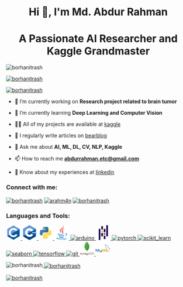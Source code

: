 <h1 align="center">Hi 👋, I'm Md. Abdur Rahman</h1>
<h1 align="center">A Passionate AI Researcher and Kaggle Grandmaster</h1>

<p align="left"> <img src="https://komarev.com/ghpvc/?username=borhanitrash&label=Profile%20views&color=0e75b6&style=flat" alt="borhanitrash" /> </p>

<p align="left"> <a href="https://github.com/ryo-ma/github-profile-trophy"><img src="https://github-profile-trophy.vercel.app/?username=borhanitrash" alt="borhanitrash" /></a> </p>

<p align="left"> <a href="https://twitter.com/borhanitrash" target="blank"><img src="https://img.shields.io/twitter/follow/borhanitrash?logo=twitter&style=for-the-badge" alt="borhanitrash" /></a> </p>

- 🔭 I’m currently working on **Research project related to brain tumor**

- 🌱 I’m currently learning **Deep Learning and Computer Vision**

- 👨‍💻 All of my projects are available at [kaggle](https://www.kaggle.com/borhanitrash)

- 📝 I regularly write articles on [bearblog](borhanitrash.bearblog.dev)

- 💬 Ask me about **AI, ML, DL, CV, NLP, Kaggle**

- 📫 How to reach me **abdurrahman.etc@gmail.com**

- 📄 Know about my experiences at [linkedin](https://www.linkedin.com/in/arahm4n)

<h3 align="left">Connect with me:</h3>
<p align="left">
<a href="https://twitter.com/borhanitrash" target="blank"><img align="center" src="https://raw.githubusercontent.com/rahuldkjain/github-profile-readme-generator/master/src/images/icons/Social/twitter.svg" alt="borhanitrash" height="30" width="40" /></a>
<a href="https://linkedin.com/in/arahm4n" target="blank"><img align="center" src="https://raw.githubusercontent.com/rahuldkjain/github-profile-readme-generator/master/src/images/icons/Social/linked-in-alt.svg" alt="arahm4n" height="30" width="40" /></a>
<a href="https://kaggle.com/borhanitrash" target="blank"><img align="center" src="https://raw.githubusercontent.com/rahuldkjain/github-profile-readme-generator/master/src/images/icons/Social/kaggle.svg" alt="borhanitrash" height="30" width="40" /></a>
</p>

<h3 align="left">Languages and Tools:</h3>
<p align="left"> </a> <a href="https://www.cprogramming.com/" target="_blank" rel="noreferrer"> <img src="https://raw.githubusercontent.com/devicons/devicon/master/icons/c/c-original.svg" alt="c" width="40" height="40"/> </a> <a href="https://www.w3schools.com/cpp/" target="_blank" rel="noreferrer"> <img src="https://raw.githubusercontent.com/devicons/devicon/master/icons/cplusplus/cplusplus-original.svg" alt="cplusplus" width="40" height="40"/> </a> <a href="https://www.python.org" target="_blank" rel="noreferrer"> <img src="https://raw.githubusercontent.com/devicons/devicon/master/icons/python/python-original.svg" alt="python" width="40" height="40"/> </a> </a> </a> <a href="https://www.java.com" target="_blank" rel="noreferrer"> <img src="https://raw.githubusercontent.com/devicons/devicon/master/icons/java/java-original.svg" alt="java" width="40" height="40"/> <a href="https://www.arduino.cc/" target="_blank" rel="noreferrer"> <img src="https://cdn.worldvectorlogo.com/logos/arduino-1.svg" alt="arduino" width="40" height="40"/> </a> <a href="https://www.linux.org/" target="_blank" rel="noreferrer"> </a> <a href="https://pandas.pydata.org/" target="_blank" rel="noreferrer"> <img src="https://raw.githubusercontent.com/devicons/devicon/2ae2a900d2f041da66e950e4d48052658d850630/icons/pandas/pandas-original.svg" alt="pandas" width="40" height="40"/> <a href="https://pytorch.org/" target="_blank" rel="noreferrer"> <img src="https://www.vectorlogo.zone/logos/pytorch/pytorch-icon.svg" alt="pytorch" width="40" height="40"/> </a> <a href="https://scikit-learn.org/" target="_blank" rel="noreferrer"> <img src="https://upload.wikimedia.org/wikipedia/commons/0/05/Scikit_learn_logo_small.svg" alt="scikit_learn" width="40" height="40"/> </a> <a href="https://seaborn.pydata.org/" target="_blank" rel="noreferrer"> <img src="https://seaborn.pydata.org/_images/logo-mark-lightbg.svg" alt="seaborn" width="40" height="40"/> </a> <a href="https://www.tensorflow.org" target="_blank" rel="noreferrer"> <img src="https://www.vectorlogo.zone/logos/tensorflow/tensorflow-icon.svg" alt="tensorflow" width="40" height="40"/> </a> <a href="https://git-scm.com/" target="_blank" rel="noreferrer"> <img src="https://www.vectorlogo.zone/logos/git-scm/git-scm-icon.svg" alt="git" width="40" height="40"/> </a> <a href="https://www.mongodb.com/" target="_blank" rel="noreferrer"><img src="https://raw.githubusercontent.com/devicons/devicon/master/icons/mongodb/mongodb-original-wordmark.svg" alt="mongodb" width="40" height="40"/> </a> <a href="https://www.mysql.com/" target="_blank" rel="noreferrer"> <img src="https://raw.githubusercontent.com/devicons/devicon/master/icons/mysql/mysql-original-wordmark.svg" alt="mysql" width="40" height="40"/> </p>

<p><img align="left" src="https://github-readme-stats.vercel.app/api/top-langs?username=borhanitrash&show_icons=true&locale=en&layout=compact" alt="borhanitrash" /></p>

<p>&nbsp;<img align="center" src="https://github-readme-stats.vercel.app/api?username=borhanitrash&show_icons=true&locale=en" alt="borhanitrash" /></p>

<p><img align="center" src="https://github-readme-streak-stats.herokuapp.com/?user=borhanitrash&" alt="borhanitrash" /></p>
